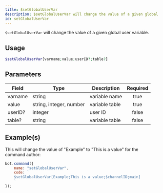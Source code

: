 ```yaml
---
title: $setGlobalUserVar
description: $setGlobalUserVar will change the value of a given global user variable.
id: setGlobalUserVar
---
```


`$setGlobalUserVar` will change the value of a given global user variable.

## Usage

```php
$setGlobalUserVar[varname;value;userID?;table?]
```

## Parameters

| Field   | Type                    | Description    | Required |
|---------|-------------------------|----------------|:--------:|
| varname | string                  | variable name  |   true   |
| value   | string, integer, number | variable table |   true   |
| userID? | integer                 | user ID        |  false   |
| table?  | string                  | variable table |  false   |

## Example(s)

This will change the value of "Example" to "This is a value" for the command author:

```javascript
bot.command({
    name: "setGlobalUserVar",
    code: `
    $setGlobalUserVar[Example;This is a value;$channelID;main]
    `
});
```